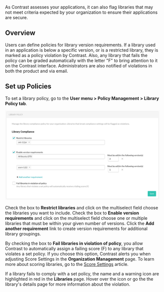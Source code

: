 <!--
title: "Library Policy"
description: "Overview of library policy"
tags: "Admin library policy management"
-->


As Contrast assesses your applications, it can also flag libraries that may not meet criteria expected by your organization to ensure their applications are secure.

## Overview
Users can define policies for library version requirements. If a library used in an application is below a specific version, or is a restricted library, they is marked as a policy violation by Contrast. Also, any library that fails the policy can be graded automatically with the letter "F" to bring attention to it on the Contrast interface. Administrators are also notified of violations in both the product and via email.  

## Set up Policies

To set a library policy, go to the **User menu > Policy Management > Library Policy tab**. 

<a href="assets/images/Library-policy.png" rel="lightbox" title="Security Controls grid"><img class="thumbnail" src="assets/images/Library-policy.png"/></a>

Check the box to **Restrict libraries** and click on the multiselect field choose the libraries you want to include. Check the box to **Enable version requirements** and click on the multiselect field choose one or multiple libraries that must be within your given number of versions. Click the **Add another requirement** link to create version requirements for additional library groupings. 

By checking the box to **Fail libraries in violation of policy**, you allow Contrast to automatically assign a failing score (F) to any library that violates a set policy. If you choose this option, Contrast alerts you when adjusting Score Settings in the **Organization Management** page. To learn more about scoring libraries, go to the [Score Settings](admin-orgsettings.html#score-settings) article. 

If a library fails to comply with a set policy, the name and a warning icon are highlighted in red in the **Libraries** page. Hover over the icon or go the the library's details page for more information about the violation. 
